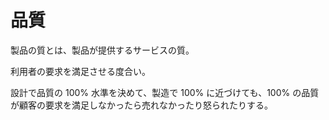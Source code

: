 # 品質

製品の質とは、製品が提供するサービスの質。

利用者の要求を満足させる度合い。

設計で品質の 100% 水準を決めて、製造で 100% に近づけても、100% の品質が顧客の要求を満足しなかったら売れなかったり怒られたりする。
